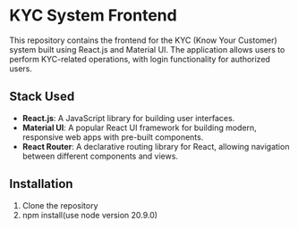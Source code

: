 # KYC System Frontend

This repository contains the frontend for the KYC (Know Your Customer) system built using React.js and Material UI. The application allows users to perform KYC-related operations, with login functionality for authorized users.

## Stack Used

- **React.js**: A JavaScript library for building user interfaces.
- **Material UI**: A popular React UI framework for building modern, responsive web apps with pre-built components.
- **React Router**: A declarative routing library for React, allowing navigation between different components and views.

## Installation

1. Clone the repository
2. npm install(use node version 20.9.0)
